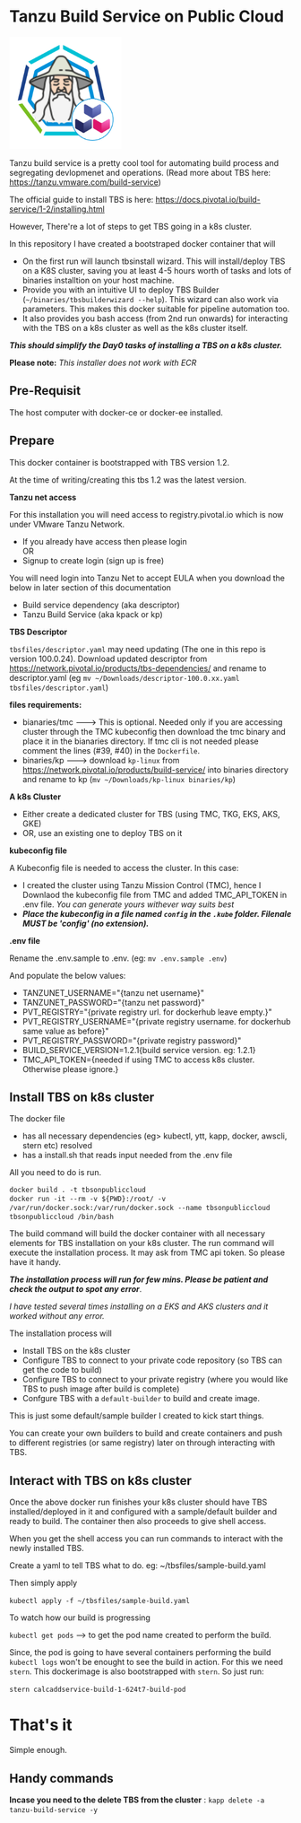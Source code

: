 # Tanzu Build Service on Public Cloud

<img src="images/logo.png" alt="Tanzu Build Service Wizard" width=200 height=200/>

Tanzu build service is a pretty cool tool for automating build process and segregating devlopmenet and operations. (Read more about TBS here: https://tanzu.vmware.com/build-service)

The official guide to install TBS is here: https://docs.pivotal.io/build-service/1-2/installing.html

However, There're a lot of steps to get TBS going in a k8s cluster.

In this repository I have created a bootstraped docker container that will
- On the first run will launch tbsinstall wizard. This will install/deploy TBS on a K8S cluster, saving you at least 4-5 hours worth of tasks and lots of binaries installtion on your host machine.
- Provide you with an intuitive UI to deploy TBS Builder (`~/binaries/tbsbuilderwizard --help`). This wizard can also work via parameters. This makes this docker suitable for pipeline automation too.
- It also provides you bash access (from 2nd run onwards) for interacting with the TBS on a k8s cluster as well as the k8s cluster itself. 

***This should simplify the Day0 tasks of installing a TBS on a k8s cluster.***

**Please note:** *This installer does not work with ECR*

## Pre-Requisit
The host computer with docker-ce or docker-ee installed.


## Prepare
This docker container is bootstrapped with TBS version 1.2. 

At the time of writing/creating this tbs 1.2 was the latest version. 

**Tanzu net access**

For this installation you will need access to registry.pivotal.io which is now under VMware Tanzu Network.
- If you already have access then please login  
OR
- Signup to create login (sign up is free)

You will need login into Tanzu Net to accept EULA when you download the below in later section of this documentation
- Build service dependency (aka descriptor)
- Tanzu Build Service (aka kpack or kp)


**TBS Descriptor**

`tbsfiles/descriptor.yaml` may need updating (The one in this repo is version 100.0.24). Download updated descriptor from https://network.pivotal.io/products/tbs-dependencies/ and rename to descriptor.yaml (eg `mv ~/Downloads/descriptor-100.0.xx.yaml tbsfiles/descriptor.yaml`)


**files requirements:**
- bianaries/tmc ---> This is optional. Needed only if you are accessing cluster through the TMC kubeconfig then download the tmc binary and place it in the bianaries directory. If tmc cli is not needed please comment the lines (#39, #40) in the `Dockerfile`.
- binaries/kp ---> download `kp-linux` from https://network.pivotal.io/products/build-service/ into binaries directory and rename to kp (`mv ~/Downloads/kp-linux binaries/kp`)


**A k8s Cluster**
- Either create a dedicated cluster for TBS (using TMC, TKG, EKS, AKS, GKE)
- OR, use an existing one to deploy TBS on it

**kubeconfig file**

A Kubeconfig file is needed to access the cluster. In this case:
- I created the cluster using Tanzu Mission Control (TMC), hence I Downlaod the kubeconfig file from TMC and added TMC_API_TOKEN in .env file. *You can generate yours withever way suits best*
- ***Place the kubeconfig in a file named `config` in the `.kube` folder. Filenale MUST be 'config' (no extension).***


**.env file**

Rename the .env.sample to .env. (eg: `mv .env.sample .env`)

And populate the below values:

- TANZUNET_USERNAME="{tanzu net username}"
- TANZUNET_PASSWORD="{tanzu net password}"
- PVT_REGISTRY="{private registry url. for dockerhub leave empty.}"
- PVT_REGISTRY_USERNAME="{private registry username. for dockerhub same value as before}"
- PVT_REGISTRY_PASSWORD="{private registry password}"
- BUILD_SERVICE_VERSION=1.2.1{build service version. eg: 1.2.1}
- TMC_API_TOKEN={needed if using TMC to access k8s cluster. Otherwise please ignore.}


## Install TBS on k8s cluster

The docker file 
- has all necessary dependencies (eg> kubectl, ytt, kapp, docker, awscli, stern etc) resolved
- has a install.sh that reads input needed from the .env file

All you need to do is run.

```
docker build . -t tbsonpubliccloud
docker run -it --rm -v ${PWD}:/root/ -v /var/run/docker.sock:/var/run/docker.sock --name tbsonpubliccloud tbsonpubliccloud /bin/bash
```

The build command will build the docker container with all necessary elements for TBS installation on your k8s cluster.
The run command will execute the installation process. It may ask from TMC api token. So please have it handy.

***The installation process will run for few mins. Please be patient and check the output to spot any error***. 

*I have tested several times installing on a EKS and AKS clusters and it worked without any error.*

The installation process will
- Install TBS on the k8s cluster
- Configure TBS to connect to your private code repository (so TBS can get the code to build)
- Configure TBS to connect to your private registry (where you would like TBS to push image after build is complete)
- Confgure TBS with a `default-builder` to build and create image.

This is just some default/sample builder I created to kick start things.

You can create your own builders to build and create containers and push to different registries (or same registry) later on through interacting with TBS.


## Interact with TBS on k8s cluster

Once the above docker run finishes your k8s cluster should have TBS installed/deployed in it and configured with a sample/default builder and ready to build. The container then also proceeds to give shell access.

When you get the shell access you can run commands to interact with the newly installed TBS.


Create a yaml to tell TBS what to do. eg: ~/tbsfiles/sample-build.yaml

Then simply apply

`kubectl apply -f ~/tbsfiles/sample-build.yaml`


To watch how our build is progressing

`kubectl get pods` --> to get the pod name created to perform the build.

Since, the pod is going to have several containers performing the build `kubectl logs` won't be enought to see the build in action. For this we need `stern`. This dockerimage is also bootstrapped with `stern`. So just run:

`stern calcaddservice-build-1-624t7-build-pod`



# That's it
Simple enough.





## Handy commands

**Incase you need to the delete TBS from the cluster** : `kapp delete -a tanzu-build-service -y`